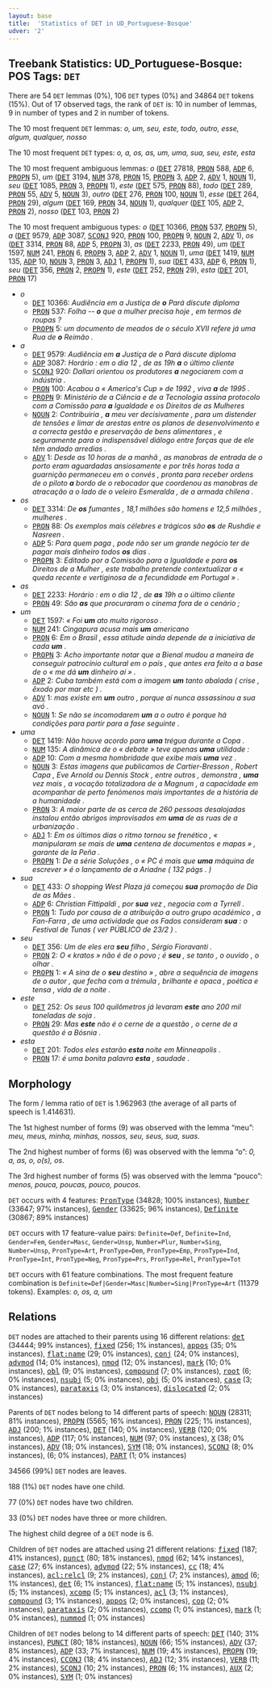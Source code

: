 ```yaml
---
layout: base
title:  'Statistics of DET in UD_Portuguese-Bosque'
udver: '2'
---
```


## Treebank Statistics: UD_Portuguese-Bosque: POS Tags: `DET`

There are 54 `DET` lemmas (0%), 106 `DET` types (0%) and 34864 `DET` tokens (15%).
Out of 17 observed tags, the rank of `DET` is: 10 in number of lemmas, 9 in number of types and 2 in number of tokens.

The 10 most frequent `DET` lemmas: <em>o, um, seu, este, todo, outro, esse, algum, qualquer, nosso</em>

The 10 most frequent `DET` types:  <em>o, a, os, as, um, uma, sua, seu, este, esta</em>

The 10 most frequent ambiguous lemmas: <em>o</em> (<tt><a href="pt_bosque-pos-DET.html">DET</a></tt> 27818, <tt><a href="pt_bosque-pos-PRON.html">PRON</a></tt> 588, <tt><a href="pt_bosque-pos-ADP.html">ADP</a></tt> 6, <tt><a href="pt_bosque-pos-PROPN.html">PROPN</a></tt> 5), <em>um</em> (<tt><a href="pt_bosque-pos-DET.html">DET</a></tt> 3194, <tt><a href="pt_bosque-pos-NUM.html">NUM</a></tt> 378, <tt><a href="pt_bosque-pos-PRON.html">PRON</a></tt> 15, <tt><a href="pt_bosque-pos-PROPN.html">PROPN</a></tt> 3, <tt><a href="pt_bosque-pos-ADP.html">ADP</a></tt> 2, <tt><a href="pt_bosque-pos-ADV.html">ADV</a></tt> 1, <tt><a href="pt_bosque-pos-NOUN.html">NOUN</a></tt> 1), <em>seu</em> (<tt><a href="pt_bosque-pos-DET.html">DET</a></tt> 1085, <tt><a href="pt_bosque-pos-PRON.html">PRON</a></tt> 3, <tt><a href="pt_bosque-pos-PROPN.html">PROPN</a></tt> 1), <em>este</em> (<tt><a href="pt_bosque-pos-DET.html">DET</a></tt> 575, <tt><a href="pt_bosque-pos-PRON.html">PRON</a></tt> 88), <em>todo</em> (<tt><a href="pt_bosque-pos-DET.html">DET</a></tt> 289, <tt><a href="pt_bosque-pos-PRON.html">PRON</a></tt> 55, <tt><a href="pt_bosque-pos-ADV.html">ADV</a></tt> 5, <tt><a href="pt_bosque-pos-NOUN.html">NOUN</a></tt> 3), <em>outro</em> (<tt><a href="pt_bosque-pos-DET.html">DET</a></tt> 276, <tt><a href="pt_bosque-pos-PRON.html">PRON</a></tt> 100, <tt><a href="pt_bosque-pos-NOUN.html">NOUN</a></tt> 1), <em>esse</em> (<tt><a href="pt_bosque-pos-DET.html">DET</a></tt> 264, <tt><a href="pt_bosque-pos-PRON.html">PRON</a></tt> 29), <em>algum</em> (<tt><a href="pt_bosque-pos-DET.html">DET</a></tt> 169, <tt><a href="pt_bosque-pos-PRON.html">PRON</a></tt> 34, <tt><a href="pt_bosque-pos-NOUN.html">NOUN</a></tt> 1), <em>qualquer</em> (<tt><a href="pt_bosque-pos-DET.html">DET</a></tt> 105, <tt><a href="pt_bosque-pos-ADP.html">ADP</a></tt> 2, <tt><a href="pt_bosque-pos-PRON.html">PRON</a></tt> 2), <em>nosso</em> (<tt><a href="pt_bosque-pos-DET.html">DET</a></tt> 103, <tt><a href="pt_bosque-pos-PRON.html">PRON</a></tt> 2)

The 10 most frequent ambiguous types:  <em>o</em> (<tt><a href="pt_bosque-pos-DET.html">DET</a></tt> 10366, <tt><a href="pt_bosque-pos-PRON.html">PRON</a></tt> 537, <tt><a href="pt_bosque-pos-PROPN.html">PROPN</a></tt> 5), <em>a</em> (<tt><a href="pt_bosque-pos-DET.html">DET</a></tt> 9579, <tt><a href="pt_bosque-pos-ADP.html">ADP</a></tt> 3087, <tt><a href="pt_bosque-pos-SCONJ.html">SCONJ</a></tt> 920, <tt><a href="pt_bosque-pos-PRON.html">PRON</a></tt> 100, <tt><a href="pt_bosque-pos-PROPN.html">PROPN</a></tt> 9, <tt><a href="pt_bosque-pos-NOUN.html">NOUN</a></tt> 2, <tt><a href="pt_bosque-pos-ADV.html">ADV</a></tt> 1), <em>os</em> (<tt><a href="pt_bosque-pos-DET.html">DET</a></tt> 3314, <tt><a href="pt_bosque-pos-PRON.html">PRON</a></tt> 88, <tt><a href="pt_bosque-pos-ADP.html">ADP</a></tt> 5, <tt><a href="pt_bosque-pos-PROPN.html">PROPN</a></tt> 3), <em>as</em> (<tt><a href="pt_bosque-pos-DET.html">DET</a></tt> 2233, <tt><a href="pt_bosque-pos-PRON.html">PRON</a></tt> 49), <em>um</em> (<tt><a href="pt_bosque-pos-DET.html">DET</a></tt> 1597, <tt><a href="pt_bosque-pos-NUM.html">NUM</a></tt> 241, <tt><a href="pt_bosque-pos-PRON.html">PRON</a></tt> 6, <tt><a href="pt_bosque-pos-PROPN.html">PROPN</a></tt> 3, <tt><a href="pt_bosque-pos-ADP.html">ADP</a></tt> 2, <tt><a href="pt_bosque-pos-ADV.html">ADV</a></tt> 1, <tt><a href="pt_bosque-pos-NOUN.html">NOUN</a></tt> 1), <em>uma</em> (<tt><a href="pt_bosque-pos-DET.html">DET</a></tt> 1419, <tt><a href="pt_bosque-pos-NUM.html">NUM</a></tt> 135, <tt><a href="pt_bosque-pos-ADP.html">ADP</a></tt> 10, <tt><a href="pt_bosque-pos-NOUN.html">NOUN</a></tt> 3, <tt><a href="pt_bosque-pos-PRON.html">PRON</a></tt> 3, <tt><a href="pt_bosque-pos-ADJ.html">ADJ</a></tt> 1, <tt><a href="pt_bosque-pos-PROPN.html">PROPN</a></tt> 1), <em>sua</em> (<tt><a href="pt_bosque-pos-DET.html">DET</a></tt> 433, <tt><a href="pt_bosque-pos-ADP.html">ADP</a></tt> 6, <tt><a href="pt_bosque-pos-PRON.html">PRON</a></tt> 1), <em>seu</em> (<tt><a href="pt_bosque-pos-DET.html">DET</a></tt> 356, <tt><a href="pt_bosque-pos-PRON.html">PRON</a></tt> 2, <tt><a href="pt_bosque-pos-PROPN.html">PROPN</a></tt> 1), <em>este</em> (<tt><a href="pt_bosque-pos-DET.html">DET</a></tt> 252, <tt><a href="pt_bosque-pos-PRON.html">PRON</a></tt> 29), <em>esta</em> (<tt><a href="pt_bosque-pos-DET.html">DET</a></tt> 201, <tt><a href="pt_bosque-pos-PRON.html">PRON</a></tt> 17)


* <em>o</em>
  * <tt><a href="pt_bosque-pos-DET.html">DET</a></tt> 10366: <em>Audiência em a Justiça de <b>o</b> Pará discute diploma</em>
  * <tt><a href="pt_bosque-pos-PRON.html">PRON</a></tt> 537: <em>Folha -- <b>o</b> que a mulher precisa hoje , em termos de roupas ?</em>
  * <tt><a href="pt_bosque-pos-PROPN.html">PROPN</a></tt> 5: <em>um documento de meados de o século XVII refere já uma Rua de <b>o</b> Reimão .</em>
* <em>a</em>
  * <tt><a href="pt_bosque-pos-DET.html">DET</a></tt> 9579: <em>Audiência em <b>a</b> Justiça de o Pará discute diploma</em>
  * <tt><a href="pt_bosque-pos-ADP.html">ADP</a></tt> 3087: <em>Horário : em o dia 12 , de as 19h <b>a</b> o último cliente</em>
  * <tt><a href="pt_bosque-pos-SCONJ.html">SCONJ</a></tt> 920: <em>Dallari orientou os produtores <b>a</b> negociarem com a indústria .</em>
  * <tt><a href="pt_bosque-pos-PRON.html">PRON</a></tt> 100: <em>Acabou a « America's Cup » de 1992 , viva <b>a</b> de 1995 .</em>
  * <tt><a href="pt_bosque-pos-PROPN.html">PROPN</a></tt> 9: <em>Ministério de a Ciência e de a Tecnologia assina protocolo com a Comissão para <b>a</b> Igualdade e os Direitos de as Mulheres</em>
  * <tt><a href="pt_bosque-pos-NOUN.html">NOUN</a></tt> 2: <em>Contribuiria , <b>a</b> meu ver decisivamente , para um distender de tensões e limar de arestas entre os planos de desenvolvimento e a correcta gestão e preservação de bens alimentares , e seguramente para o indispensável diálogo entre forças que de ele têm andado arredias .</em>
  * <tt><a href="pt_bosque-pos-ADV.html">ADV</a></tt> 1: <em>Desde as 10 horas de a manhã , as manobras de entrada de o porto eram aguardadas ansiosamente e por três horas toda a guarnição permaneceu em o convés , pronta para receber ordens de o piloto <b>a</b> bordo de o rebocador que coordenou as manobras de atracação a o lado de o veleiro Esmeralda , de a armada chilena .</em>
* <em>os</em>
  * <tt><a href="pt_bosque-pos-DET.html">DET</a></tt> 3314: <em>De <b>os</b> fumantes , 18,1 milhões são homens e 12,5 milhões , mulheres .</em>
  * <tt><a href="pt_bosque-pos-PRON.html">PRON</a></tt> 88: <em>Os exemplos mais célebres e trágicos são <b>os</b> de Rushdie e Nasreen .</em>
  * <tt><a href="pt_bosque-pos-ADP.html">ADP</a></tt> 5: <em>Para quem paga , pode não ser um grande negócio ter de pagar mais dinheiro todos <b>os</b> dias .</em>
  * <tt><a href="pt_bosque-pos-PROPN.html">PROPN</a></tt> 3: <em>Editado por a Comissão para a Igualdade e para <b>os</b> Direitos de a Mulher , este trabalho pretende contextualizar a « queda recente e vertiginosa de a fecundidade em Portugal » .</em>
* <em>as</em>
  * <tt><a href="pt_bosque-pos-DET.html">DET</a></tt> 2233: <em>Horário : em o dia 12 , de <b>as</b> 19h a o último cliente</em>
  * <tt><a href="pt_bosque-pos-PRON.html">PRON</a></tt> 49: <em>São <b>as</b> que procuraram o cinema fora de o cenário ;</em>
* <em>um</em>
  * <tt><a href="pt_bosque-pos-DET.html">DET</a></tt> 1597: <em>« Foi <b>um</b> ato muito rigoroso .</em>
  * <tt><a href="pt_bosque-pos-NUM.html">NUM</a></tt> 241: <em>Cingapura acusa mais <b>um</b> americano</em>
  * <tt><a href="pt_bosque-pos-PRON.html">PRON</a></tt> 6: <em>Em o Brasil , essa atitude ainda depende de a iniciativa de cada <b>um</b> .</em>
  * <tt><a href="pt_bosque-pos-PROPN.html">PROPN</a></tt> 3: <em>Acho importante notar que a Bienal mudou a maneira de conseguir patrocínio cultural em o país , que antes era feito a a base de o « me dá <b>um</b> dinheiro aí » .</em>
  * <tt><a href="pt_bosque-pos-ADP.html">ADP</a></tt> 2: <em>Cuba também está com a imagem <b>um</b> tanto abalada ( crise , êxodo por mar etc ) .</em>
  * <tt><a href="pt_bosque-pos-ADV.html">ADV</a></tt> 1: <em>mas existe em <b>um</b> outro , porque aí nunca assassinou a sua avó .</em>
  * <tt><a href="pt_bosque-pos-NOUN.html">NOUN</a></tt> 1: <em>Se não se incomodarem <b>um</b> a o outro é porque há condições para partir para a fase seguinte .</em>
* <em>uma</em>
  * <tt><a href="pt_bosque-pos-DET.html">DET</a></tt> 1419: <em>Não houve acordo para <b>uma</b> trégua durante a Copa .</em>
  * <tt><a href="pt_bosque-pos-NUM.html">NUM</a></tt> 135: <em>A dinâmica de o « debate » teve apenas <b>uma</b> utilidade :</em>
  * <tt><a href="pt_bosque-pos-ADP.html">ADP</a></tt> 10: <em>Com a mesma hombridade que exibe mais <b>uma</b> vez .</em>
  * <tt><a href="pt_bosque-pos-NOUN.html">NOUN</a></tt> 3: <em>Estas imagens que publicamos de Cartier-Bresson , Robert Capa , Eve Arnold ou Dennis Stock , entre outros , demonstra , <b>uma</b> vez mais , a vocação totalizadora de a Magnum , a capacidade em acompanhar de perto fenómenos mais importantes de a história de a humanidade .</em>
  * <tt><a href="pt_bosque-pos-PRON.html">PRON</a></tt> 3: <em>A maior parte de as cerca de 260 pessoas desalojadas instalou então abrigos improvisados em <b>uma</b> de as ruas de a urbanização .</em>
  * <tt><a href="pt_bosque-pos-ADJ.html">ADJ</a></tt> 1: <em>Em os últimos dias o ritmo tornou se frenético , « manipularam se mais de <b>uma</b> centena de documentos e mapas » , garante de la Peña .</em>
  * <tt><a href="pt_bosque-pos-PROPN.html">PROPN</a></tt> 1: <em>De a série Soluções , o « PC é mais que <b>uma</b> máquina de escrever » é o lançamento de a Ariadne ( 132 págs . )</em>
* <em>sua</em>
  * <tt><a href="pt_bosque-pos-DET.html">DET</a></tt> 433: <em>O shopping West Plaza já começou <b>sua</b> promoção de Dia de as Mães .</em>
  * <tt><a href="pt_bosque-pos-ADP.html">ADP</a></tt> 6: <em>Christian Fittipaldi , por <b>sua</b> vez , negocia com a Tyrrell .</em>
  * <tt><a href="pt_bosque-pos-PRON.html">PRON</a></tt> 1: <em>Tudo por causa de a atribuição a outro grupo académico , a Fan-Farra , de uma actividade que os Fados consideram <b>sua</b> : o Festival de Tunas ( ver PÚBLICO de 23/2 ) .</em>
* <em>seu</em>
  * <tt><a href="pt_bosque-pos-DET.html">DET</a></tt> 356: <em>Um de eles era <b>seu</b> filho , Sérgio Fioravanti .</em>
  * <tt><a href="pt_bosque-pos-PRON.html">PRON</a></tt> 2: <em>O « kratos » não é de o povo ; é <b>seu</b> , se tanto , o ouvido , o olhar .</em>
  * <tt><a href="pt_bosque-pos-PROPN.html">PROPN</a></tt> 1: <em>« A sina de o <b>seu</b> destino » , abre a sequência de imagens de o autor , que fecha com a trémula , brilhante e opaca , poética e tensa , vida de a noite .</em>
* <em>este</em>
  * <tt><a href="pt_bosque-pos-DET.html">DET</a></tt> 252: <em>Os seus 100 quilômetros já levaram <b>este</b> ano 200 mil toneladas de soja .</em>
  * <tt><a href="pt_bosque-pos-PRON.html">PRON</a></tt> 29: <em>Mas <b>este</b> não é o cerne de a questão , o cerne de a questão é a Bósnia .</em>
* <em>esta</em>
  * <tt><a href="pt_bosque-pos-DET.html">DET</a></tt> 201: <em>Todos eles estarão <b>esta</b> noite em Minneapolis .</em>
  * <tt><a href="pt_bosque-pos-PRON.html">PRON</a></tt> 17: <em>é uma bonita palavra <b>esta</b> , saudade .</em>

## Morphology

The form / lemma ratio of `DET` is 1.962963 (the average of all parts of speech is 1.414631).

The 1st highest number of forms (9) was observed with the lemma “meu”: <em>meu, meus, minha, minhas, nossos, seu, seus, sua, suas</em>.

The 2nd highest number of forms (6) was observed with the lemma “o”: <em>0, a, as, o, o(s), os</em>.

The 3rd highest number of forms (5) was observed with the lemma “pouco”: <em>menos, pouca, poucas, pouco, poucos</em>.

`DET` occurs with 4 features: <tt><a href="pt_bosque-feat-PronType.html">PronType</a></tt> (34828; 100% instances), <tt><a href="pt_bosque-feat-Number.html">Number</a></tt> (33647; 97% instances), <tt><a href="pt_bosque-feat-Gender.html">Gender</a></tt> (33625; 96% instances), <tt><a href="pt_bosque-feat-Definite.html">Definite</a></tt> (30867; 89% instances)

`DET` occurs with 17 feature-value pairs: `Definite=Def`, `Definite=Ind`, `Gender=Fem`, `Gender=Masc`, `Gender=Unsp`, `Number=Plur`, `Number=Sing`, `Number=Unsp`, `PronType=Art`, `PronType=Dem`, `PronType=Emp`, `PronType=Ind`, `PronType=Int`, `PronType=Neg`, `PronType=Prs`, `PronType=Rel`, `PronType=Tot`

`DET` occurs with 61 feature combinations.
The most frequent feature combination is `Definite=Def|Gender=Masc|Number=Sing|PronType=Art` (11379 tokens).
Examples: <em>o, os, a, um</em>


## Relations

`DET` nodes are attached to their parents using 16 different relations: <tt><a href="pt_bosque-dep-det.html">det</a></tt> (34444; 99% instances), <tt><a href="pt_bosque-dep-fixed.html">fixed</a></tt> (256; 1% instances), <tt><a href="pt_bosque-dep-appos.html">appos</a></tt> (35; 0% instances), <tt><a href="pt_bosque-dep-flat-name.html">flat:name</a></tt> (29; 0% instances), <tt><a href="pt_bosque-dep-conj.html">conj</a></tt> (24; 0% instances), <tt><a href="pt_bosque-dep-advmod.html">advmod</a></tt> (14; 0% instances), <tt><a href="pt_bosque-dep-nmod.html">nmod</a></tt> (12; 0% instances), <tt><a href="pt_bosque-dep-mark.html">mark</a></tt> (10; 0% instances), <tt><a href="pt_bosque-dep-obl.html">obl</a></tt> (9; 0% instances), <tt><a href="pt_bosque-dep-compound.html">compound</a></tt> (7; 0% instances), <tt><a href="pt_bosque-dep-root.html">root</a></tt> (6; 0% instances), <tt><a href="pt_bosque-dep-nsubj.html">nsubj</a></tt> (5; 0% instances), <tt><a href="pt_bosque-dep-obj.html">obj</a></tt> (5; 0% instances), <tt><a href="pt_bosque-dep-case.html">case</a></tt> (3; 0% instances), <tt><a href="pt_bosque-dep-parataxis.html">parataxis</a></tt> (3; 0% instances), <tt><a href="pt_bosque-dep-dislocated.html">dislocated</a></tt> (2; 0% instances)

Parents of `DET` nodes belong to 14 different parts of speech: <tt><a href="pt_bosque-pos-NOUN.html">NOUN</a></tt> (28311; 81% instances), <tt><a href="pt_bosque-pos-PROPN.html">PROPN</a></tt> (5565; 16% instances), <tt><a href="pt_bosque-pos-PRON.html">PRON</a></tt> (225; 1% instances), <tt><a href="pt_bosque-pos-ADJ.html">ADJ</a></tt> (200; 1% instances), <tt><a href="pt_bosque-pos-DET.html">DET</a></tt> (140; 0% instances), <tt><a href="pt_bosque-pos-VERB.html">VERB</a></tt> (120; 0% instances), <tt><a href="pt_bosque-pos-ADP.html">ADP</a></tt> (117; 0% instances), <tt><a href="pt_bosque-pos-NUM.html">NUM</a></tt> (97; 0% instances), <tt><a href="pt_bosque-pos-X.html">X</a></tt> (38; 0% instances), <tt><a href="pt_bosque-pos-ADV.html">ADV</a></tt> (18; 0% instances), <tt><a href="pt_bosque-pos-SYM.html">SYM</a></tt> (18; 0% instances), <tt><a href="pt_bosque-pos-SCONJ.html">SCONJ</a></tt> (8; 0% instances),  (6; 0% instances), <tt><a href="pt_bosque-pos-PART.html">PART</a></tt> (1; 0% instances)

34566 (99%) `DET` nodes are leaves.

188 (1%) `DET` nodes have one child.

77 (0%) `DET` nodes have two children.

33 (0%) `DET` nodes have three or more children.

The highest child degree of a `DET` node is 6.

Children of `DET` nodes are attached using 21 different relations: <tt><a href="pt_bosque-dep-fixed.html">fixed</a></tt> (187; 41% instances), <tt><a href="pt_bosque-dep-punct.html">punct</a></tt> (80; 18% instances), <tt><a href="pt_bosque-dep-nmod.html">nmod</a></tt> (62; 14% instances), <tt><a href="pt_bosque-dep-case.html">case</a></tt> (27; 6% instances), <tt><a href="pt_bosque-dep-advmod.html">advmod</a></tt> (22; 5% instances), <tt><a href="pt_bosque-dep-cc.html">cc</a></tt> (18; 4% instances), <tt><a href="pt_bosque-dep-acl-relcl.html">acl:relcl</a></tt> (9; 2% instances), <tt><a href="pt_bosque-dep-conj.html">conj</a></tt> (7; 2% instances), <tt><a href="pt_bosque-dep-amod.html">amod</a></tt> (6; 1% instances), <tt><a href="pt_bosque-dep-det.html">det</a></tt> (6; 1% instances), <tt><a href="pt_bosque-dep-flat-name.html">flat:name</a></tt> (5; 1% instances), <tt><a href="pt_bosque-dep-nsubj.html">nsubj</a></tt> (5; 1% instances), <tt><a href="pt_bosque-dep-xcomp.html">xcomp</a></tt> (5; 1% instances), <tt><a href="pt_bosque-dep-acl.html">acl</a></tt> (3; 1% instances), <tt><a href="pt_bosque-dep-compound.html">compound</a></tt> (3; 1% instances), <tt><a href="pt_bosque-dep-appos.html">appos</a></tt> (2; 0% instances), <tt><a href="pt_bosque-dep-cop.html">cop</a></tt> (2; 0% instances), <tt><a href="pt_bosque-dep-parataxis.html">parataxis</a></tt> (2; 0% instances), <tt><a href="pt_bosque-dep-ccomp.html">ccomp</a></tt> (1; 0% instances), <tt><a href="pt_bosque-dep-mark.html">mark</a></tt> (1; 0% instances), <tt><a href="pt_bosque-dep-nummod.html">nummod</a></tt> (1; 0% instances)

Children of `DET` nodes belong to 14 different parts of speech: <tt><a href="pt_bosque-pos-DET.html">DET</a></tt> (140; 31% instances), <tt><a href="pt_bosque-pos-PUNCT.html">PUNCT</a></tt> (80; 18% instances), <tt><a href="pt_bosque-pos-NOUN.html">NOUN</a></tt> (66; 15% instances), <tt><a href="pt_bosque-pos-ADV.html">ADV</a></tt> (37; 8% instances), <tt><a href="pt_bosque-pos-ADP.html">ADP</a></tt> (33; 7% instances), <tt><a href="pt_bosque-pos-NUM.html">NUM</a></tt> (19; 4% instances), <tt><a href="pt_bosque-pos-PROPN.html">PROPN</a></tt> (19; 4% instances), <tt><a href="pt_bosque-pos-CCONJ.html">CCONJ</a></tt> (18; 4% instances), <tt><a href="pt_bosque-pos-ADJ.html">ADJ</a></tt> (12; 3% instances), <tt><a href="pt_bosque-pos-VERB.html">VERB</a></tt> (11; 2% instances), <tt><a href="pt_bosque-pos-SCONJ.html">SCONJ</a></tt> (10; 2% instances), <tt><a href="pt_bosque-pos-PRON.html">PRON</a></tt> (6; 1% instances), <tt><a href="pt_bosque-pos-AUX.html">AUX</a></tt> (2; 0% instances), <tt><a href="pt_bosque-pos-SYM.html">SYM</a></tt> (1; 0% instances)

